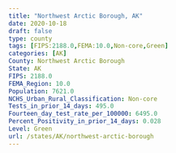 ```yaml
---
title: "Northwest Arctic Borough, AK"
date: 2020-10-18
draft: false
type: county
tags: [FIPS:2188.0,FEMA:10.0,Non-core,Green]
categories: [AK]
County: Northwest Arctic Borough
State: AK
FIPS: 2188.0
FEMA_Region: 10.0
Population: 7621.0
NCHS_Urban_Rural_Classification: Non-core
Tests_in_prior_14_days: 495.0
Fourteen_day_test_rate_per_100000: 6495.0
Percent_Positivity_in_prior_14_days: 0.028
Level: Green
url: /states/AK/northwest-arctic-borough
---
```



